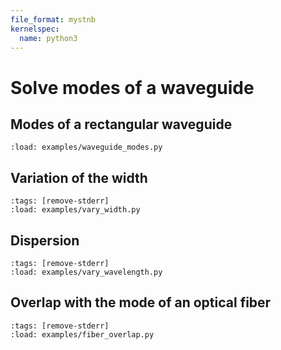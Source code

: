 ```yaml
---
file_format: mystnb
kernelspec:
  name: python3
---
```


# Solve modes of a waveguide

## Modes of a rectangular waveguide

```{code-cell} ipython3
:load: examples/waveguide_modes.py
```

## Variation of the width

```{code-cell} ipython3
:tags: [remove-stderr]
:load: examples/vary_width.py
```

## Dispersion

```{code-cell} ipython3
:tags: [remove-stderr]
:load: examples/vary_wavelength.py
```

## Overlap with the mode of an optical fiber

```{code-cell} ipython3
:tags: [remove-stderr]
:load: examples/fiber_overlap.py
```